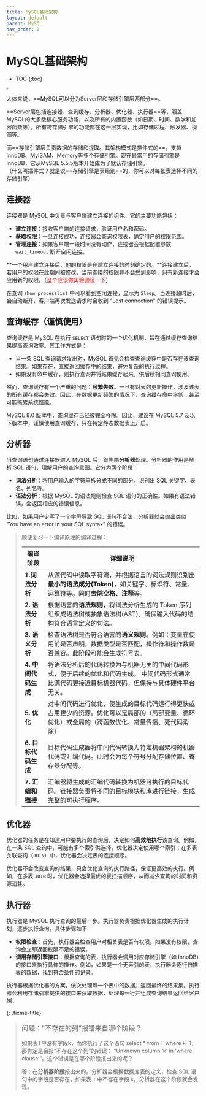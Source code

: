 ```yaml
---
title: MySQL基础架构
layout: default
parent: MySQL
nav_order: 2
---
```


<h1>MySQL基础架构</h1>


- TOC
{:toc}


<img src="https://static001.geekbang.org/resource/image/0d/d9/0d2070e8f84c4801adbfa03bda1f98d9.png" style="zoom:30%;" />

大体来说，==MySQL可以分为Server层和存储引擎层两部分==。

==Server层包括连接器、查询缓存、分析器、优化器、执行器==等，涵盖MySQL的大多数核心服务功能，以及所有的内置函数（如日期、时间、数学和加密函数等），所有跨存储引擎的功能都在这一层实现，比如存储过程、触发器、视图等。

而==存储引擎层负责数据的存储和提取。其架构模式是插件式的==，支持InnoDB、MyISAM、Memory等多个存储引擎。现在最常用的存储引擎是InnoDB，它从MySQL 5.5.5版本开始成为了默认存储引擎。<br>（什么叫插件式？就是说==存储引擎是表级别==的，你可以对每张表选择不同的存储引擎）



## 连接器

连接器是 MySQL 中负责与客户端建立连接的组件。它的主要功能包括：

- **建立连接**：接收客户端的连接请求，验证用户名和密码。
- **获取权限**：一旦连接成功，连接器会查询权限表，确定用户的权限范围。
- **管理连接**：如果客户端一段时间没有动作，连接器会根据配置参数 `wait_timeout` 断开空闲连接。

**一个用户建立连接后，他的权限是在建立连接的时刻确定的。**连接建立后，若用户的权限在此期间被修改，当前连接的权限并不会受到影响，只有新连接才会应用新的权限。（<font color=red>这个应该做实验验证一下</font>）

在查询 `show processlist` 中可以看到空闲连接，显示为 `Sleep`。当连接超时后，会自动断开，客户端再次发送请求时会收到 "Lost connection" 的错误提示。



## 查询缓存（谨慎使用）

查询缓存是 MySQL 在执行 `SELECT` 语句时的一个优化机制，旨在通过缓存查询结果提高查询效率。其工作方式是：

- 当一条 SQL 查询请求发出时，MySQL 首先会检查查询缓存中是否存在该查询结果。如果存在，直接返回缓存中的结果，避免复杂的执行过程。
- 如果没有命中缓存，则执行查询并将结果缓存起来，供后续相同查询使用。

然而，查询缓存有一个严重的问题：**频繁失效**。一旦有对表的更新操作，涉及该表的所有缓存都会失效。因此，在数据更新频繁的情况下，查询缓存命中率低，甚至可能拖累系统性能。

MySQL 8.0 版本中，查询缓存已经被完全移除。因此，建议在 MySQL 5.7 及以下版本中，谨慎使用查询缓存，只在特定静态数据表上开启。



## 分析器

当查询语句通过连接器进入 MySQL 后，首先由**分析器**处理。分析器的作用是解析 SQL 语句，理解用户的查询意图。它分为两个阶段：

- **词法分析**：将用户输入的字符串拆分成不同的部分，识别出 SQL 关键字、表名、列名等。
- **语法分析**：根据 MySQL 的语法规则检查 SQL 语句的正确性。如果有语法错误，会返回相应的错误信息。

比如，如果用户少写了一个字母导致 SQL 语句不合法，分析器就会抛出类似 "You have an error in your SQL syntax" 的错误。



> 顺便复习一下编译原理的编译过程：
>
> | **编译阶段**            | **详细说明**                                                 |
> | ----------------------- | ------------------------------------------------------------ |
> | **1.词法分析**          | 从源代码中读取字符流，并根据语言的词法规则识别出**最小的语法成分(Token)**，如关键字、标识符、常量、运算符等。同时**去除空格、注释**等。 |
> | **2.** **语法分析**     | 根据语言的**语法规则**，将词法分析生成的 Token 序列组织成语法树或抽象语法树(AST)。确保输入代码的结构符合语言定义的句法。 |
> | **3.** **语义分析**     | 检查语法树是否符合语言的**语义规则**。例如：变量在使用前是否声明，数据类型是否匹配，操作符和操作数是否兼容。此阶段可能会生成符号表。 |
> | **4.** **中间代码生成** | 将语法分析后的代码转换为与机器无关的中间代码形式，便于后续的优化和代码生成。 中间代码形式通常比源代码更接近目标机器代码，但保持与具体硬件平台无关。 |
> | **5.** **优化**         | 对中间代码进行优化，使生成的目标代码运行得更快或占用更少的资源。优化可以是局部的（局部变量、循环优化）或全局的（跨函数优化、常量传播、死代码消除） |
> | **6.** **目标代码生成** | 目标代码生成器将中间代码转换为特定机器架构的机器代码或汇编代码。此时会为每个符号分配存储位置、寄存器分配等。 |
> | **7.** **汇编和链接**   | 汇编器将生成的汇编代码转换为机器可执行的目标代码。链接器负责将不同的目标模块和库进行链接，生成完整的可执行程序。 |





## 优化器

优化器的任务是在知道用户要执行的查询后，决定如何**高效地执行**该查询。例如，在一条 SQL 查询中，可能有多个索引供选择，优化器决定使用哪个索引；在多表关联查询（`JOIN`）中，优化器会决定表的连接顺序。

优化器不会改变查询的结果，只会优化查询的执行路径，保证更高效的执行。例如，在多表 `JOIN` 时，优化器会选择最优的表扫描顺序，从而减少查询的时间和资源消耗。







## 执行器

执行器是 MySQL 执行查询的最后一步。执行器负责根据优化器生成的执行计划，逐步执行查询。具体步骤如下：

- **权限检查**：首先，执行器会检查用户对相关表是否有权限。如果没有权限，查询会立即返回权限不足的错误。
- **调用存储引擎接口**：根据查询的表，执行器会调用对应存储引擎（如 InnoDB）的接口来执行具体的操作。例如，如果是一个无索引的表，执行器会逐行扫描表的数据，找到符合条件的记录。

执行器根据优化器的方案，依次处理每一个表中的数据并返回最终的结果集。执行器会利用存储引擎提供的接口来获取数据，处理每一行并组成查询结果返回给客户端。



{: .fixme-title}

> <p style="font-size: 1.25em;">问题："不存在的列"报错来自哪个阶段？</p>
>
> 如果表T中没有字段k，而你执行了这个语句 select * from T where k=1，那肯定是会报“不存在这个列”的错误： “Unknown column ‘k’ in ‘where clause’”。这个错误是在哪个阶段报出来的呢？
>
> 答：在**分析器阶段**报出来的。分析器会根据数据库表的定义，检查 SQL 语句中的字段是否存在。如果表 `T` 中不存在字段 `k`，分析器在这个阶段就会发现。



